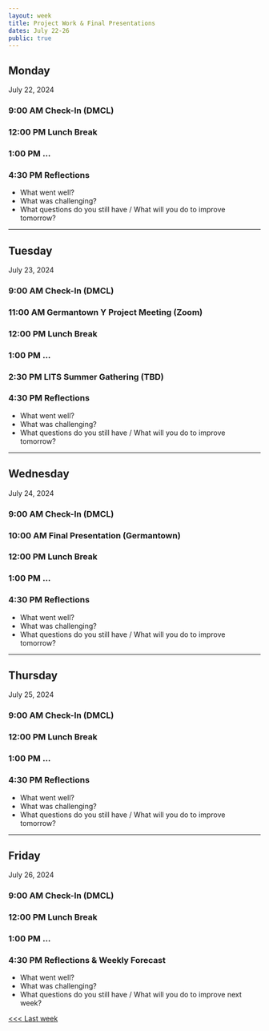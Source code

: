 ```yaml
---
layout: week
title: Project Work & Final Presentations
dates: July 22-26
public: true
---
```


## Monday
July 22, 2024

### 9:00 AM Check-In (DMCL)

### 12:00 PM Lunch Break

### 1:00 PM ...

### 4:30 PM Reflections
- What went well?
- What was challenging?
- What questions do you still have / What will you do to improve tomorrow?

---

## Tuesday
July 23, 2024

### 9:00 AM Check-In (DMCL)

### 11:00 AM Germantown Y Project Meeting (Zoom)

### 12:00 PM Lunch Break

### 1:00 PM ...

### 2:30 PM LITS Summer Gathering (TBD)

### 4:30 PM Reflections
- What went well?
- What was challenging?
- What questions do you still have / What will you do to improve tomorrow?

---

## Wednesday
July 24, 2024

### 9:00 AM Check-In (DMCL)

### 10:00 AM Final Presentation (Germantown)

### 12:00 PM Lunch Break

### 1:00 PM ...

### 4:30 PM Reflections
- What went well?
- What was challenging?
- What questions do you still have / What will you do to improve tomorrow?

---

## Thursday
July 25, 2024

### 9:00 AM Check-In (DMCL)

### 12:00 PM Lunch Break

### 1:00 PM ...

### 4:30 PM Reflections
- What went well?
- What was challenging?
- What questions do you still have / What will you do to improve tomorrow?

---

## Friday
July 26, 2024

### 9:00 AM Check-In (DMCL)

### 12:00 PM Lunch Break

### 1:00 PM ...

### 4:30 PM Reflections & Weekly Forecast
- What went well?
- What was challenging?
- What questions do you still have / What will you do to improve next week?

[<<< Last week](07-testing.md)
